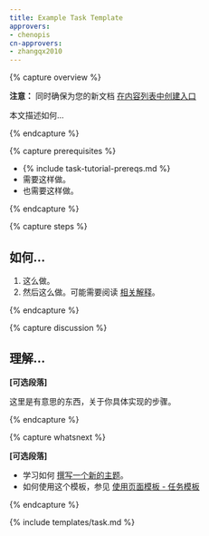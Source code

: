 ```yaml
---
title: Example Task Template
approvers:
- chenopis
cn-approvers:
- zhangqx2010
---
```

<!--
---
title: Example Task Template
approvers:
- chenopis
---
 -->

{% capture overview %}

<!--
**NOTE:** Be sure to also [create an entry in the table of contents](/docs/home/contribute/write-new-topic/#creating-an-entry-in-the-table-of-contents) for your new document.
-->
**注意：** 同时确保为您的新文档 [在内容列表中创建入口](/docs/home/contribute/write-new-topic/#creating-an-entry-in-the-table-of-contents)

<!--
This page shows how to ...
-->
本文描述如何…

{% endcapture %}

{% capture prerequisites %}

<!--
* {% include task-tutorial-prereqs.md %}
* Do this.
* Do this too.
 -->
* {% include task-tutorial-prereqs.md %}
* 需要这样做。
* 也需要这样做。

{% endcapture %}

{% capture steps %}

<!--
## Doing ...

1. Do this.
1. Do this next. Possibly read this [related explanation](...).
-->
## 如何…

1. 这么做。
1. 然后这么做。可能需要阅读 [相关解释](...)。

{% endcapture %}

{% capture discussion %}

<!--
## Understanding ...
**[Optional Section]**
 -->
## 理解…
**[可选段落]**

<!--
Here's an interesting thing to know about the steps you just did.
 -->
这里是有意思的东西，关于你具体实现的步骤。

{% endcapture %}

{% capture whatsnext %}

<!--
**[Optional Section]**
 -->
**[可选段落]**

<!--
* Learn more about [Writing a New Topic](/docs/home/contribute/write-new-topic/).
* See [Using Page Templates - Task template](/docs/home/contribute/page-templates/#task_template) for how to use this template.
 -->
* 学习如何 [撰写一个新的主题](/docs/home/contribute/write-new-topic/)。
* 如何使用这个模板，参见 [使用页面模板 - 任务模板](/docs/home/contribute/page-templates/#task_template)

{% endcapture %}

{% include templates/task.md %}
